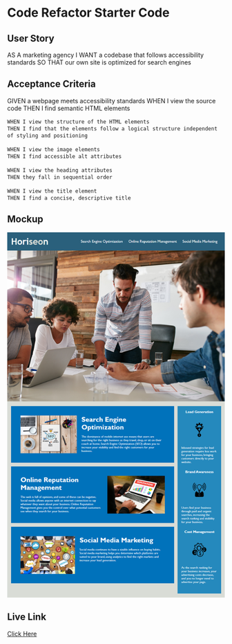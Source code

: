 # Code Refactor Starter Code

## User Story
AS A marketing agency
I WANT a codebase that follows accessibility standards
SO THAT our own site is optimized for search engines


## Acceptance Criteria

GIVEN a webpage meets accessibility standards
    WHEN I view the source code
    THEN I find semantic HTML elements

    WHEN I view the structure of the HTML elements
    THEN I find that the elements follow a logical structure independent of styling and positioning

    WHEN I view the image elements
    THEN I find accessible alt attributes

    WHEN I view the heading attributes
    THEN they fall in sequential order

    WHEN I view the title element
    THEN I find a concise, descriptive title

## Mockup
![Mockup Image](docs/Mockup_Image.png)

## Live Link
[Click Here](https://dan13l80.github.io/urban-octo-telegram/)
